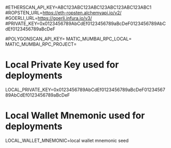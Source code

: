 #ETHERSCAN_API_KEY=ABC123ABC123ABC123ABC123ABC123ABC1
#ROPSTEN_URL=https://eth-ropsten.alchemyapi.io/v2/<YOUR ALCHEMY KEY>
#GOERLI_URL=https://goerli.infura.io/v3/<YOUR INFURA KEY>
#PRIVATE_KEY=0x0123456789AbCdEf0123456789aBcDeF0123456789AbCdEf0123456789aBcDeF


#POLYGONSCAN_API_KEY=<POLYGONSCAN API KEY>
MATIC_MUMBAI_RPC_LOCAL=<MATIC MUMBAI RPC>
MATIC_MUMBAI_RPC_PROJECT=<MATIC MUMBAI RPC>

# Local Private Key used for deployments
LOCAL_PRIVATE_KEY=0x0123456789AbCdEf0123456789aBcDeF0123456789AbCdEf0123456789aBcDeF
# Local Wallet Mnemonic used for deployments
LOCAL_WALLET_MNEMONIC=local wallet mnemonic seed
